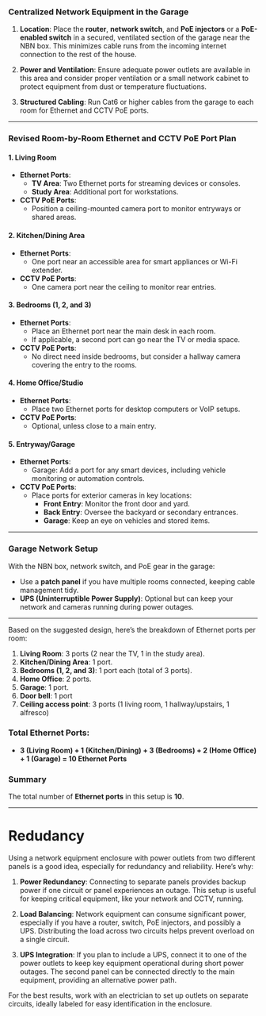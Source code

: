 ### **Centralized Network Equipment in the Garage**

1. **Location**: Place the **router**, **network switch**, and **PoE injectors** or a **PoE-enabled switch** in a secured, ventilated section of the garage near the NBN box. This minimizes cable runs from the incoming internet connection to the rest of the house.
   
2. **Power and Ventilation**: Ensure adequate power outlets are available in this area and consider proper ventilation or a small network cabinet to protect equipment from dust or temperature fluctuations.

3. **Structured Cabling**: Run Cat6 or higher cables from the garage to each room for Ethernet and CCTV PoE ports.

---

### **Revised Room-by-Room Ethernet and CCTV PoE Port Plan**

#### **1. Living Room**
   - **Ethernet Ports**:
     - **TV Area**: Two Ethernet ports for streaming devices or consoles.
     - **Study Area**: Additional port for workstations.
   - **CCTV PoE Ports**:
     - Position a ceiling-mounted camera port to monitor entryways or shared areas.

#### **2. Kitchen/Dining Area**
   - **Ethernet Ports**:
     - One port near an accessible area for smart appliances or Wi-Fi extender.
   - **CCTV PoE Ports**:
     - One camera port near the ceiling to monitor rear entries.

#### **3. Bedrooms (1, 2, and 3)**
   - **Ethernet Ports**:
     - Place an Ethernet port near the main desk in each room.
     - If applicable, a second port can go near the TV or media space.
   - **CCTV PoE Ports**:
     - No direct need inside bedrooms, but consider a hallway camera covering the entry to the rooms.

#### **4. Home Office/Studio**
   - **Ethernet Ports**:
     - Place two Ethernet ports for desktop computers or VoIP setups.
   - **CCTV PoE Ports**:
     - Optional, unless close to a main entry.

#### **5. Entryway/Garage**
   - **Ethernet Ports**:
     - Garage: Add a port for any smart devices, including vehicle monitoring or automation controls.
   - **CCTV PoE Ports**:
     - Place ports for exterior cameras in key locations:
       - **Front Entry**: Monitor the front door and yard.
       - **Back Entry**: Oversee the backyard or secondary entrances.
       - **Garage**: Keep an eye on vehicles and stored items.

---

### **Garage Network Setup**

With the NBN box, network switch, and PoE gear in the garage:
- Use a **patch panel** if you have multiple rooms connected, keeping cable management tidy.
- **UPS (Uninterruptible Power Supply)**: Optional but can keep your network and cameras running during power outages.

---

Based on the suggested design, here’s the breakdown of Ethernet ports per room:

1. **Living Room**: 3 ports (2 near the TV, 1 in the study area).
2. **Kitchen/Dining Area**: 1 port.
3. **Bedrooms (1, 2, and 3)**: 1 port each (total of 3 ports).
4. **Home Office**: 2 ports.
5. **Garage**: 1 port.
6. **Door bell**: 1 port 
7. **Ceiling access point**: 3 ports (1 living room, 1 hallway/upstairs, 1 alfresco) 

### Total Ethernet Ports:
- **3 (Living Room) + 1 (Kitchen/Dining) + 3 (Bedrooms) + 2 (Home Office) + 1 (Garage) = 10 Ethernet Ports**

### Summary
The total number of **Ethernet ports** in this setup is **10**.

---

# Redudancy

Using a network equipment enclosure with power outlets from two different panels is a good idea, especially for redundancy and reliability. Here’s why:

1. **Power Redundancy**: Connecting to separate panels provides backup power if one circuit or panel experiences an outage. This setup is useful for keeping critical equipment, like your network and CCTV, running.

2. **Load Balancing**: Network equipment can consume significant power, especially if you have a router, switch, PoE injectors, and possibly a UPS. Distributing the load across two circuits helps prevent overload on a single circuit.

3. **UPS Integration**: If you plan to include a UPS, connect it to one of the power outlets to keep key equipment operational during short power outages. The second panel can be connected directly to the main equipment, providing an alternative power path.

For the best results, work with an electrician to set up outlets on separate circuits, ideally labeled for easy identification in the enclosure.

